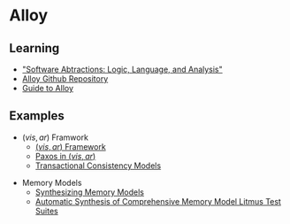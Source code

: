 # Alloy

## Learning
- ["Software Abtractions: Logic, Language, and Analysis"](https://alloytools.org/)
- [Alloy Github Repository](https://github.com/AlloyTools/org.alloytools.alloy) 
- [Guide to Alloy](http://www.doc.ic.ac.uk/project/examples/2007/271j/suprema_on_alloy/Web/)

## Examples

- ($vis,ar$) Framwork
  - [($vis,ar$) Framework](https://github.com/lorin/alloy-consistency) 
  - [Paxos in ($vis,ar$)](https://github.com/lorin/paxos-poec)
  - [Transactional Consistency Models](https://github.com/lorin/alloy-consistency-models)
  
<!--[ECMAScript Memory Model](https://github.com/FMJS/EMME/blob/master/model/memory_model.als)-->

- Memory Models
  - [Synthesizing Memory Models](https://github.com/uwplse/memsynth)
  - [Automatic Synthesis of Comprehensive Memory Model Litmus Test Suites](https://github.com/nvlabs/litmustestgen)
